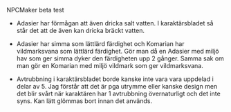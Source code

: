 NPCMaker beta test

-   Adasier har förmågan att även dricka salt vatten. I karaktärsbladet så står
    det att de även kan dricka bräckt vatten.

-   Adasier har simma som lättlärd färdighet och Komarian har vildmarksvana som
    lättlärd färdighet. Gör man då en Adasier med miljö hav som ger simma dyker
    den färdigheten upp 2 gånger. Samma sak om man gör en Komarian med miljö
    vildmark som ger vildmarksvana.

-   Avtrubbning i karaktärsbladet borde kanske inte vara vara uppdelad i delar
    av 5. Jag förstår att det är pga utrymme eller kanske design men det blir
    svårt när karaktären har 1 avtrubbning övernaturligt och det inte syns. Kan
    lätt glömmas bort innan det används.
